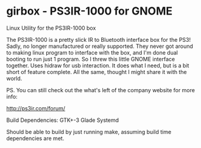 # girbox - PS3IR-1000 for GNOME
Linux Utility for the PS3IR-1000 box

The PS3IR-1000 is a pretty slick IR to Bluetooth interface box for the PS3! Sadly, no longer manufactured or really supported. They never got around to making  linux program to interface with the box, and I'm done dual booting to run just 1 program. So I threw this little GNOME interface together. Uses hidraw for usb interaction. It does what I need, but is a bit short of feature complete. All the same, thought I might share it with the world. 

PS. You can still check out the what's left of the company website for more info: 

http://ps3ir.com/forum/


Build Dependencies:
GTK+-3
Glade
Systemd

Should be able to build by just running make, assuming build time dependencies are met.
